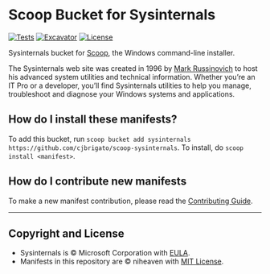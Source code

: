 # Scoop Bucket for Sysinternals

[![Tests](https://github.com/niheaven/scoop-sysinternals/actions/workflows/ci.yml/badge.svg)](https://github.com/niheaven/scoop-sysinternals/actions/workflows/ci.yml) [![Excavator](https://github.com/niheaven/scoop-sysinternals/actions/workflows/excavator.yml/badge.svg)](https://github.com/niheaven/scoop-sysinternals/actions/workflows/excavator.yml) [![License](https://img.shields.io/badge/license-MIT-blue)](./LICENSE)

Sysinternals bucket for [Scoop](https://scoop.sh), the Windows command-line installer.

The Sysinternals web site was created in 1996 by [Mark Russinovich](https://blogs.technet.microsoft.com/markrussinovich/) to host his advanced system utilities and technical information. Whether you’re an IT Pro or a developer, you’ll find Sysinternals utilities to help you manage, troubleshoot and diagnose your Windows systems and applications.

## How do I install these manifests?

To add this bucket, run `scoop bucket add sysinternals https://github.com/cjbrigato/scoop-sysinternals`. To install, do `scoop install <manifest>`.

## How do I contribute new manifests

To make a new manifest contribution, please read the [Contributing Guide](https://github.com/ScoopInstaller/.github/blob/main/.github/CONTRIBUTING.md).

----

## Copyright and License

- Sysinternals is © Microsoft Corporation with [EULA](https://learn.microsoft.com/en-us/sysinternals/license-terms).
- Manifests in this repository are © niheaven with [MIT License](./LICENSE).
